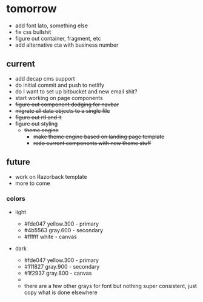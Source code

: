 # tomorrow

- add font lato, something else
- fix css bullshit
- figure out container, fragment, etc
- add alternative cta with business number

## current

- add decap cms support
- do initial commit and push to netlify
- do I want to set up bitbucket and new email shit?
- start working on page components
- ~~figure out component dodging for navbar~~
- ~~migrate all data objects to a single file~~
- ~~figure out rtl and lt~~
- ~~figure out styling~~
  - ~~theme engine~~
    - ~~make theme engine based on landing page template~~
    - ~~redo current components with new theme stuff~~

## future

- work on Razorback template
- more to come

### colors

- light
  - #fde047 yellow.300 - primary
  - #4b5563 gray.600 - secondary
  - #ffffff white - canvas
- dark

  - #fde047 yellow.300 - primary
  - #111827 gray.900 - secondary
  - #1f2937 gray.800 - canvas
  -
  - there are a few other grays for font but nothing super consistent, just copy what is done elsewhere
